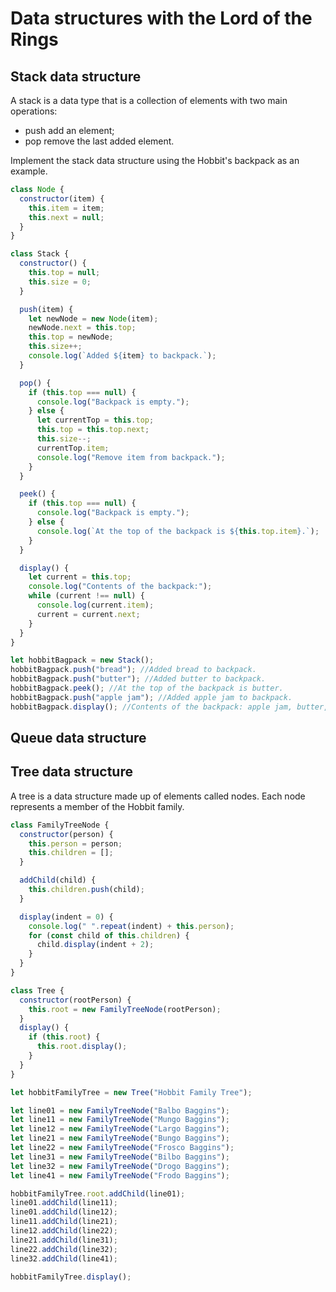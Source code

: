 # Data structures with the Lord of the Rings
## Stack data structure

A stack is a data type that is a collection of elements with two main operations:
- push add an element;
- pop remove the last added element.

Implement the stack data structure using the Hobbit's backpack as an example. 

```js
class Node {
  constructor(item) {
    this.item = item;
    this.next = null;
  }
}

class Stack {
  constructor() {
    this.top = null;
    this.size = 0;
  }

  push(item) {
    let newNode = new Node(item);
    newNode.next = this.top;
    this.top = newNode;
    this.size++;
    console.log(`Added ${item} to backpack.`);
  }

  pop() {
    if (this.top === null) {
      console.log("Backpack is empty.");
    } else {
      let currentTop = this.top;
      this.top = this.top.next;
      this.size--;
      currentTop.item;
      console.log("Remove item from backpack.");
    }
  }

  peek() {
    if (this.top === null) {
      console.log("Backpack is empty.");
    } else {
      console.log(`At the top of the backpack is ${this.top.item}.`);
    }
  }

  display() {
    let current = this.top;
    console.log("Contents of the backpack:");
    while (current !== null) {
      console.log(current.item);
      current = current.next;
    }
  }
}

let hobbitBagpack = new Stack();
hobbitBagpack.push("bread"); //Added bread to backpack.
hobbitBagpack.push("butter"); //Added butter to backpack.
hobbitBagpack.peek(); //At the top of the backpack is butter.
hobbitBagpack.push("apple jam"); //Added apple jam to backpack.
hobbitBagpack.display(); //Contents of the backpack: apple jam, butter, bread
```
## Queue data structure
## Tree data structure

A tree is a data structure made up of elements called nodes. Each node represents a member of the Hobbit family.

```js
class FamilyTreeNode {
  constructor(person) {
    this.person = person;
    this.children = [];
  }

  addChild(child) {
    this.children.push(child);
  }

  display(indent = 0) {
    console.log(" ".repeat(indent) + this.person);
    for (const child of this.children) {
      child.display(indent + 2);
    }
  }
}

class Tree {
  constructor(rootPerson) {
    this.root = new FamilyTreeNode(rootPerson);
  }
  display() {
    if (this.root) {
      this.root.display();
    }
  }
}

let hobbitFamilyTree = new Tree("Hobbit Family Tree");

let line01 = new FamilyTreeNode("Balbo Baggins");
let line11 = new FamilyTreeNode("Mungo Baggins");
let line12 = new FamilyTreeNode("Largo Baggins");
let line21 = new FamilyTreeNode("Bungo Baggins");
let line22 = new FamilyTreeNode("Frosco Baggins");
let line31 = new FamilyTreeNode("Bilbo Baggins");
let line32 = new FamilyTreeNode("Drogo Baggins");
let line41 = new FamilyTreeNode("Frodo Baggins");

hobbitFamilyTree.root.addChild(line01);
line01.addChild(line11);
line01.addChild(line12);
line11.addChild(line21);
line12.addChild(line22);
line21.addChild(line31);
line22.addChild(line32);
line32.addChild(line41);

hobbitFamilyTree.display();
```


